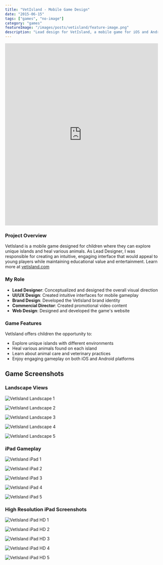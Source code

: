 ```yaml
---
title: "VetIsland - Mobile Game Design"
date: "2015-06-15"
tags: ["games", "no-image"]
category: "games"
featureImage: "/images/posts/vetisland/feature-image.png"
description: "Lead design for VetIsland, a mobile game for iOS and Android where children can heal animals on unique islands"
---
```


<div class="mt-2">
<iframe src="https://www.youtube.com/embed/OFqNZXTzTvo" width="100%" height="600" frameborder="0" allow="autoplay; fullscreen; picture-in-picture" allowfullscreen></iframe>
</div>


### Project Overview

VetIsland is a mobile game designed for children where they can explore unique islands and heal various animals. As Lead Designer, I was responsible for creating an intuitive, engaging interface that would appeal to young players while maintaining educational value and entertainment.
Learn more at [vetisland.com](http://vetisland.com/)

### My Role

- **Lead Designer**: Conceptualized and designed the overall visual direction
- **UI/UX Design**: Created intuitive interfaces for mobile gameplay
- **Brand Design**: Developed the VetIsland brand identity
- **Commercial Director**: Created promotional video content
- **Web Design**: Designed and developed the game's website

### Game Features

VetIsland offers children the opportunity to:
- Explore unique islands with different environments
- Heal various animals found on each island
- Learn about animal care and veterinary practices
- Enjoy engaging gameplay on both iOS and Android platforms


## Game Screenshots

### Landscape Views
![VetIsland Landscape 1](/images/posts/vetisland/1landscape.jpg)

![VetIsland Landscape 2](/images/posts/vetisland/2landscape.jpg)

![VetIsland Landscape 3](/images/posts/vetisland/3landscape.jpg)

![VetIsland Landscape 4](/images/posts/vetisland/4landscape.jpg)

![VetIsland Landscape 5](/images/posts/vetisland/5landscape.jpg)

### iPad Gameplay
![VetIsland iPad 1](/images/posts/vetisland/ipad-1.jpg)

![VetIsland iPad 2](/images/posts/vetisland/ipad-2.jpg)

![VetIsland iPad 3](/images/posts/vetisland/ipad-3.jpg)

![VetIsland iPad 4](/images/posts/vetisland/ipad-4.jpg)

![VetIsland iPad 5](/images/posts/vetisland/ipad-5.jpg)

### High Resolution iPad Screenshots
![VetIsland iPad HD 1](/images/posts/vetisland/ipad-2208-1.jpg)

![VetIsland iPad HD 2](/images/posts/vetisland/ipad-2208-2.jpg)

![VetIsland iPad HD 3](/images/posts/vetisland/ipad-2208-3.jpg)

![VetIsland iPad HD 4](/images/posts/vetisland/ipad-2208-4.jpg)

![VetIsland iPad HD 5](/images/posts/vetisland/ipad-2208-5.jpg)
